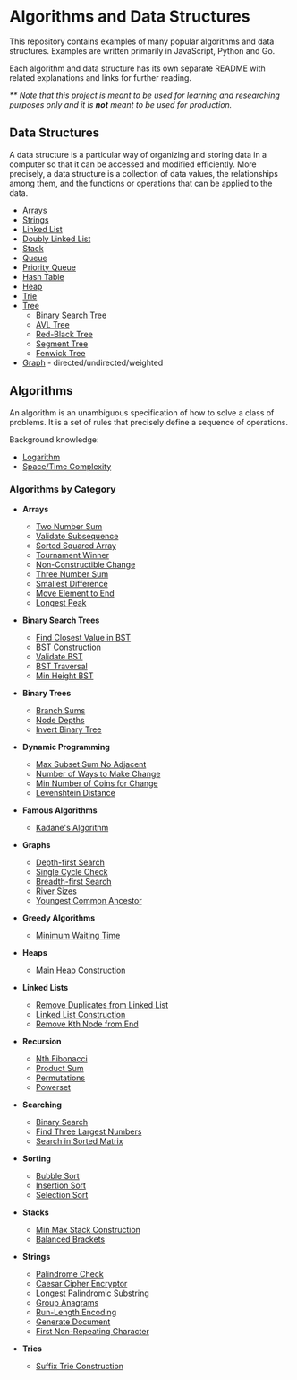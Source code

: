 # Algorithms and Data Structures

This repository contains examples of many popular algorithms and data structures. Examples are written primarily in JavaScript, Python and Go.

Each algorithm and data structure has its own separate README with related explanations and links for further reading.

_\*\* Note that this project is meant to be used for learning and researching purposes only and it is **not** meant to be used for production._

## Data Structures
A data structure is a particular way of organizing and storing data in a computer so that it can be accessed and modified efficiently. More precisely, a data structure is a collection of data values, the relationships among them, and the functions or operations that can be applied to the data.

* [Arrays](src/data-structures/arrays)
* [Strings](src/data-structures/strings)
* [Linked List](src/data-structures/linked-list)
* [Doubly Linked List](src/data-structures/doubly-linked-list)
* [Stack](src/data-structures/stack)
* [Queue](src/data-structures/queue)
* [Priority Queue](src/data-structures/priority-queue)
* [Hash Table](src/data-structures/hash-table)
* [Heap](src/data-structures/heap)
* [Trie](src/data-structures/trie)
* [Tree](src/data-structures/tree)
    * [Binary Search Tree](src/data-structures/tree/binary-search-tree)
    * [AVL Tree](src/data-structures/tree/avl-tree)
    * [Red-Black Tree](src/data-structures/tree/red-black-tree)
    * [Segment Tree](src/data-structures/tree/segment-tree)
    * [Fenwick Tree](src/data-structures/tree/fenwick-tree)
* [Graph](src/data-structures/graph) - directed/undirected/weighted

## Algorithms

An algorithm is an unambiguous specification of how to solve a class of problems. It is a set of rules that precisely define a sequence of operations.

Background knowledge:
* [Logarithm](src/algorithms/review/logarithm)
* [Space/Time Complexity](src/algorithms/review/complexity)

### Algorithms by Category
* **Arrays**
  * [Two Number Sum](src/algorithms/arrays/two-number-sum)
  * [Validate Subsequence](src/algorithms/arrays/validate-subsequence)
  * [Sorted Squared Array](src/algorithms/arrays/sorted-squared-array)
  * [Tournament Winner](src/algorithms/arrays/tournament-winner)
  * [Non-Constructible Change](src/algorithms/arrays/non-constructible-change)
  * [Three Number Sum](src/algorithms/arrays/three-number-sum)
  * [Smallest Difference](src/algorithms/arrays/smallest-difference)
  * [Move Element to End](src/algorithms/arrays/move-element-to-end)
  * [Longest Peak](src/algorithms/arrays/longest-peak)

* **Binary Search Trees**
  * [Find Closest Value in BST](src/algorithms/binary-search-trees/closest-val-in-BST)
  * [BST Construction](src/algorithms/binary-search-trees/bst-construction)
  * [Validate BST](src/algorithms/binary-search-trees/validate-bst)
  * [BST Traversal](src/algorithms/binary-search-trees/bst-traversal)
  * [Min Height BST](src/algorithms/binary-search-trees/min-height-bst)

* **Binary Trees**
  * [Branch Sums](src/algorithms/binary-trees/branch-sums)
  * [Node Depths](src/algorithms/binary-trees/node-depths)
  * [Invert Binary Tree](src/algorithms/binary-trees/invert-binary-tree)

* **Dynamic Programming**
  * [Max Subset Sum No Adjacent](src/algorithms/dynamic-programming/max-subset-sum-no-adjacent)
  * [Number of Ways to Make Change](src/algorithms/dynamic-programming/number-of-ways-to-make-change)
  * [Min Number of Coins for Change](src/algorithms/dynamic-programming/min-number-of-coins-for-change)
  * [Levenshtein Distance](src/algorithms/dynamic-programming/levenshtein-distance)

* **Famous Algorithms**
  * [Kadane's Algorithm](src/algorithms/famous-algorithms/kadanes-algorithm)

* **Graphs**
  * [Depth-first Search](src/algorithms/graphs/depth-first-search)
  * [Single Cycle Check](src/algorithms/graphs/single-cycle-check)
  * [Breadth-first Search](src/algorithms/graphs/breadth-first-search)
  * [River Sizes](src/algorithms/graphs/river-sizes)
  * [Youngest Common Ancestor](src/algorithms/graphs/youngest-common-ancestor)

* **Greedy Algorithms**
  * [Minimum Waiting Time](src/algorithms/greedy-algorithms/minimum-waiting-time)

* **Heaps**
  * [Main Heap Construction](src/algorithms/heaps/min-heap-construction)

* **Linked Lists**
  * [Remove Duplicates from Linked List](src/algorithms/linked-lists//remove-duplicate-from-linked-list)
  * [Linked List Construction](src/algorithms/linked-lists/linked-list-construction)
  * [Remove Kth Node from End](src/algorithms/linked-lists/remove-kth-node-from-end)

* **Recursion**
  * [Nth Fibonacci](src/algorithms/recursion/nth-fibonacci)
  * [Product Sum](src/algorithms/recursion/product-sum)
  * [Permutations](src/algorithms/recursion/permutations)
  * [Powerset](src/algorithms/recursion/powerset)

* **Searching**
  * [Binary Search](src/algorithms/searching/binary-search)
  * [Find Three Largest Numbers](src/algorithms/searching/find-three-largest-numbers)
  * [Search in Sorted Matrix](src/algorithms/searching/search-in-sorted-matrix)

* **Sorting**
  * [Bubble Sort](src/algorithms/sorting/bubble-sort)
  * [Insertion Sort](src/algorithms/sorting/insertion-sort)
  * [Selection Sort](src/algorithms/sorting/selection-sort)

* **Stacks**
  * [Min Max Stack Construction](src/algorithms/stacks/min-max-stack-construction)
  * [Balanced Brackets](src/algorithms/stacks/balanced-brackets)

* **Strings**
  * [Palindrome Check](src/algorithms/strings/palindrome-check)
  * [Caesar Cipher Encryptor](src/algorithms/strings/caesar-cipher-encryptor)
  * [Longest Palindromic Substring](src/algorithms/strings/longest-palindromic-substring)
  * [Group Anagrams](src/algorithms/strings/group-anagrams)
  * [Run-Length Encoding](src/algorithms/strings/run-length-encoding)
  * [Generate Document](src/algorithms/strings/generate-document/)
  * [First Non-Repeating Character](src/algorithms/strings/first-non-repeating-character)

* **Tries**
  * [Suffix Trie Construction](src/algorithms/tries/suffix-trie-construction)
